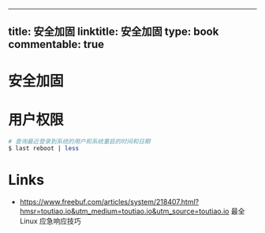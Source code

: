 
---
title: 安全加固
linktitle: 安全加固
type: book
commentable: true
---

# 安全加固

# 用户权限

```sh
# 查询最近登录到系统的用户和系统重启的时间和日期
$ last reboot | less
```

# Links

- https://www.freebuf.com/articles/system/218407.html?hmsr=toutiao.io&utm_medium=toutiao.io&utm_source=toutiao.io 最全 Linux 应急响应技巧

    